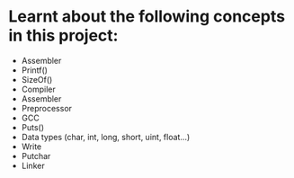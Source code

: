 # Learnt about the following concepts in this project: 
<ul>
<li>Assembler</li>
<li>Printf()</li>
<li>SizeOf()</li>
<li>Compiler</li>
<li>Assembler</li>
<li>Preprocessor</li>
<li>GCC</li>
<li>Puts()</li>
<li>Data types (char, int, long, short, uint, float...)</li>
<li>Write</li>
<li>Putchar</li>
<li>Linker</li>
</ul>
